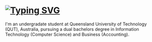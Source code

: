 <h1 align="centre">
  <a href="https://git.io/typing-svg"><img src="https://readme-typing-svg.demolab.com?font=Fira+Code&weight=600&size=35&duration=4200&pause=1000&color=90D74F&background=FFFFFF00&random=false&width=500&height=70&lines=Hi+There!+👋+;I'm+Bailey+King" alt="Typing SVG" /></a>
</h1>
I'm an undergradate student at Queensland University of Technology (QUT), Australia, pursuing a dual bachelors degree in Information Technology (Computer Science) and Business (Accounting). 

<!--
**KingKong74/KingKong74** is a ✨ _special_ ✨ repository because its `README.md` (this file) appears on your GitHub profile.

Here are some ideas to get you started:

- 🔭 I’m currently working on ...
- 🌱 I’m currently learning ...
- 👯 I’m looking to collaborate on ...
- 🤔 I’m looking for help with ...
- 💬 Ask me about ...
- 📫 How to reach me: ...
- 😄 Pronouns: ...
- ⚡ Fun fact: ...
-->
